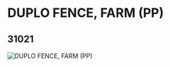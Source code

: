 # DUPLO FENCE, FARM (PP)
## 31021
![DUPLO FENCE, FARM (PP)](https://lc-www-live-s.legocdn.com/media/bricks/5/2/4100731.jpg)